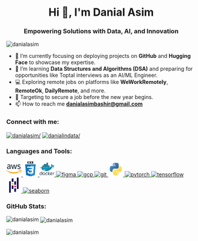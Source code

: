 <h1 align="center">Hi 👋, I'm Danial Asim</h1>
<h3 align="center">Empowering Solutions with Data, AI, and Innovation</h3>

<p align="left"> 
  <img src="https://komarev.com/ghpvc/?username=danialasim&label=Profile%20views&color=0e75b6&style=flat" alt="danialasim" /> 
</p>

- 🔭 I’m currently focusing on deploying projects on **GitHub** and **Hugging Face** to showcase my expertise.
- 🌱 I’m learning **Data Structures and Algorithms (DSA)** and preparing for opportunities like Toptal interviews as an AI/ML Engineer.
- 💻 Exploring remote jobs on platforms like **WeWorkRemotely**, **RemoteOk**, **DailyRemote**, and more.
- 🎯 Targeting to secure a job before the new year begins.
- 📫 How to reach me **danialasimbashir@gmail.com**

<h3 align="left">Connect with me:</h3>
<p align="left">
<a href="https://linkedin.com/in/danialasim/" target="blank"><img align="center" src="https://raw.githubusercontent.com/rahuldkjain/github-profile-readme-generator/master/src/images/icons/Social/linked-in-alt.svg" alt="danialasim/" height="30" width="40" /></a>
<a href="https://www.instagram.com/danialindata/" target="blank"><img align="center" src="https://raw.githubusercontent.com/rahuldkjain/github-profile-readme-generator/master/src/images/icons/Social/instagram.svg" alt="danialindata/" height="30" width="40" /></a>
</p>

<h3 align="left">Languages and Tools:</h3>
<p align="left">
  <a href="https://aws.amazon.com" target="_blank" rel="noreferrer"> 
    <img src="https://raw.githubusercontent.com/devicons/devicon/master/icons/amazonwebservices/amazonwebservices-original-wordmark.svg" alt="aws" width="40" height="40"/> 
  </a> 
  <a href="https://www.w3schools.com/css/" target="_blank" rel="noreferrer"> 
    <img src="https://raw.githubusercontent.com/devicons/devicon/master/icons/css3/css3-original-wordmark.svg" alt="css3" width="40" height="40"/> 
  </a> 
  <a href="https://www.docker.com/" target="_blank" rel="noreferrer"> 
    <img src="https://raw.githubusercontent.com/devicons/devicon/master/icons/docker/docker-original-wordmark.svg" alt="docker" width="40" height="40"/> 
  </a>
  <a href="https://figma.com" target="_blank" rel="noreferrer"> 
    <img src="https://www.vectorlogo.zone/logos/figma/figma-icon.svg" alt="figma" width="40" height="40"/> 
  </a>
  <a href="https://cloud.google.com" target="_blank" rel="noreferrer"> 
    <img src="https://www.vectorlogo.zone/logos/google_cloud/google_cloud-icon.svg" alt="gcp" width="40" height="40"/> 
  </a>
  <a href="https://git-scm.com/" target="_blank" rel="noreferrer"> 
    <img src="https://www.vectorlogo.zone/logos/git-scm/git-scm-icon.svg" alt="git" width="40" height="40"/> 
  </a>
  <a href="https://www.python.org" target="_blank" rel="noreferrer"> 
    <img src="https://raw.githubusercontent.com/devicons/devicon/master/icons/python/python-original.svg" alt="python" width="40" height="40"/> 
  </a>
  <a href="https://pytorch.org/" target="_blank" rel="noreferrer"> 
    <img src="https://www.vectorlogo.zone/logos/pytorch/pytorch-icon.svg" alt="pytorch" width="40" height="40"/> 
  </a>
  <a href="https://www.tensorflow.org" target="_blank" rel="noreferrer"> 
    <img src="https://www.vectorlogo.zone/logos/tensorflow/tensorflow-icon.svg" alt="tensorflow" width="40" height="40"/> 
  </a>
  <a href="https://pandas.pydata.org/" target="_blank" rel="noreferrer"> 
    <img src="https://raw.githubusercontent.com/devicons/devicon/2ae2a900d2f041da66e950e4d48052658d850630/icons/pandas/pandas-original.svg" alt="pandas" width="40" height="40"/> 
  </a>
  <a href="https://seaborn.pydata.org/" target="_blank" rel="noreferrer"> 
    <img src="https://seaborn.pydata.org/_images/logo-mark-lightbg.svg" alt="seaborn" width="40" height="40"/> 
  </a>
</p>

<h3 align="left">GitHub Stats:</h3>
<p><img align="left" src="https://github-readme-stats.vercel.app/api/top-langs?username=danialasim&show_icons=true&locale=en&layout=compact" alt="danialasim" /></p>
<p>&nbsp;<img align="center" src="https://github-readme-stats.vercel.app/api?username=danialasim&show_icons=true&locale=en" alt="danialasim" /></p>
<p><img align="center" src="https://github-readme-streak-stats.herokuapp.com/?user=danialasim&" alt="danialasim" /></p>
